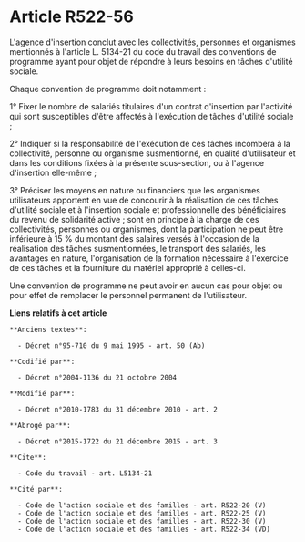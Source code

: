 # Article R522-56

L'agence d'insertion conclut avec les collectivités, personnes et organismes mentionnés à l'article L. 5134-21 du code du
travail des conventions de programme ayant pour objet de répondre à leurs besoins en tâches d'utilité sociale. 

Chaque convention de programme doit notamment : 

1° Fixer le nombre de salariés titulaires d'un contrat d'insertion par l'activité qui sont susceptibles d'être affectés à
l'exécution de tâches d'utilité sociale ; 

2° Indiquer si la responsabilité de l'exécution de ces tâches incombera à la collectivité, personne ou organisme
susmentionné, en qualité d'utilisateur et dans les conditions fixées à la présente sous-section, ou à l'agence d'insertion
elle-même ; 

3° Préciser les moyens en nature ou financiers que les organismes utilisateurs apportent en vue de concourir à la réalisation
de ces tâches d'utilité sociale et à l'insertion sociale et professionnelle des bénéficiaires du revenu de solidarité
active ; sont en principe à la charge de ces collectivités, personnes ou organismes, dont la participation ne peut être
inférieure à 15 % du montant des salaires versés à l'occasion de la réalisation des tâches susmentionnées, le transport des
salariés, les avantages en nature, l'organisation de la formation nécessaire à l'exercice de ces tâches et la fourniture du
matériel approprié à celles-ci. 

Une convention de programme ne peut avoir en aucun cas pour objet ou pour effet de remplacer le personnel permanent de
l'utilisateur.

**Liens relatifs à cet article**

	**Anciens textes**:

	  - Décret n°95-710 du 9 mai 1995 - art. 50 (Ab)

	**Codifié par**:

	  - Décret n°2004-1136 du 21 octobre 2004

	**Modifié par**:

	  - Décret n°2010-1783 du 31 décembre 2010 - art. 2

	**Abrogé par**:

	  - Décret n°2015-1722 du 21 décembre 2015 - art. 3

	**Cite**:

	  - Code du travail - art. L5134-21

	**Cité par**:

	  - Code de l'action sociale et des familles - art. R522-20 (V)
	  - Code de l'action sociale et des familles - art. R522-25 (V)
	  - Code de l'action sociale et des familles - art. R522-30 (V)
	  - Code de l'action sociale et des familles - art. R522-34 (VD)
